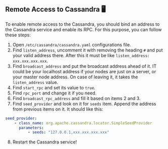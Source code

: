 ## Remote Access to Cassandra :desktop_computer:

To enable remote access to the Cassandra, you should bind an address to the Cassandra service and enable its RPC. For this purpose, you can follow these steps:

1. Open `/etc/cassandra/cassandra.yaml` configurations file.
2. Find `listen_address`, uncomment it with removing the heading `#` and put your valid address there. After this it must be like `listen_address: xxx.xxx.xxx.xxx`.
3. Find `broadcast_address` and put the broadcast address ahead of it. IT could be your localhost address if your nodes are just on a server, or your master node address. On case of leaving it, it takes the `listen_address` value.
4. Find `start_rpc` and set its value to `true`.
5. Find `rpc_port` and change it if you need.
6. Find `broadcast_rpc_address` and fill it based on items 2 and 3.
7. Find `seed_provider` and look on it for `seeds` item. Append the address from previous items on it. It should like this:

```yaml
seed_provider:
    - class_name: org.apache.cassandra.locator.SimpleSeedProvider
      parameters:
          - seeds: "127.0.0.1,xxx.xxx.xxx.xxx"
```

8. Restart the Cassandra service!